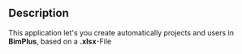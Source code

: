 ## Description

This application let's you create automatically projects and users in **BimPlus**, based on a **.xlsx**-File
